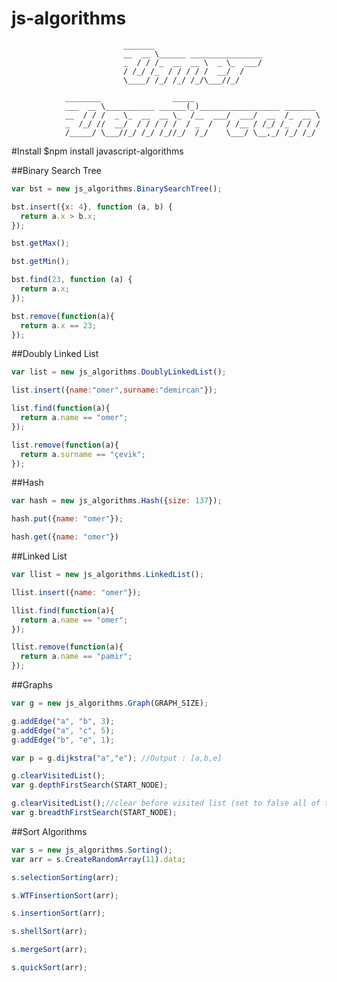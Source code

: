 # js-algorithms
                                                                                    
                                                                                    
                             _______                                                
                             __  __ \______ ________________                        
                             _  / / /_  __  __ \  _ \_  ___/                        
                             / /_/ /_  / / / / /  __/  /                            
                             \____/ /_/ /_/ /_/\___//_/                             
                                                                                    
                ________                _____                                       
                ___  __ \___________ ______(_)__________________ _______            
                __  / / /  _ \_  __  __ \_  /__  ___/  ___/  __  /_  __ \           
                _  /_/ //  __/  / / / / /  / _  /   / /__ / /_/ /_  / / /           
                /_____/ \___//_/ /_/ /_//_/  /_/    \___/ \__,_/ /_/ /_/            
                                                                         
                                                                         

#Install
  $npm install javascript-algorithms 
  
##Binary Search Tree

  ```js 
  var bst = new js_algorithms.BinarySearchTree();
  
  bst.insert({x: 4}, function (a, b) {
    return a.x > b.x;
  });
  
  bst.getMax();
  
  bst.getMin();
  
  bst.find(23, function (a) {
    return a.x;
  });
  
  bst.remove(function(a){
    return a.x == 23;
  });
  ```
    
##Doubly Linked List
  
  ```js
  var list = new js_algorithms.DoublyLinkedList();
  
  list.insert({name:"omer",surname:"demircan"});
  
  list.find(function(a){
    return a.name == "omer";
  });
  
  list.remove(function(a){
    return a.surname == "çevik";
  });
  ```
  
##Hash

  ```js
  var hash = new js_algorithms.Hash({size: 137});
  
  hash.put({name: "omer"});
  
  hash.get({name: "omer"})
  ```
  
##Linked List

  ```js
  var llist = new js_algorithms.LinkedList();
  
  llist.insert({name: "omer"});
  
  llist.find(function(a){
    return a.name == "omer";
  });
  
  llist.remove(function(a){
    return a.name == "pamir";
  });
  ```
  
##Graphs

  ```js
  var g = new js_algorithms.Graph(GRAPH_SIZE);
  
  g.addEdge("a", "b", 3);
  g.addEdge("a", "c", 5);
  g.addEdge("b", "e", 1);
  
  var p = g.dijkstra("a","e"); //Output : [a,b,e]
  
  g.clearVisitedList();
  var g.depthFirstSearch(START_NODE);
  
  g.clearVisitedList();//clear before visited list (set to false all of them)
  var g.breadthFirstSearch(START_NODE);
  ```
  
##Sort Algorithms

  ```js
  var s = new js_algorithms.Sorting();
  var arr = s.CreateRandomArray(11).data;
  
  s.selectionSorting(arr);
  
  s.WTFinsertionSort(arr);
  
  s.insertionSort(arr);
  
  s.shellSort(arr);
  
  s.mergeSort(arr);
  
  s.quickSort(arr);
  ```
